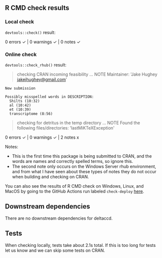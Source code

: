## R CMD check results

### Local check
`devtools::check()` result:

  0 errors ✓ | 0 warnings ✓ | 0 notes ✓

### Online check
`devtools::check_rhub()` result:

  > checking CRAN incoming feasibility ... NOTE
    Maintainer: 'Jake Hughey <jakejhughey@gmail.com>'
    
    New submission
    
    Possibly misspelled words in DESCRIPTION:
      Shilts (10:32)
      al (10:42)
      et (10:39)
      transcriptome (8:56)
  
  > checking for detritus in the temp directory ... NOTE
    Found the following files/directories:
      'lastMiKTeXException'
  
  0 errors ✓ | 0 warnings ✓ | 2 notes x

Notes:
  - This is the first time this package is being submitted to CRAN, and the words are names and correctly spelled terms, so ignore this.
  - The second note only occurs on the Windows Server rhub environment, and from what I have seen about these types of notes they do not occur when building and checking on CRAN.

You can also see the results of R CMD check on Windows, Linux, and MacOS by going to the GitHub Actions run labeled `check-deploy` [here](https://github.com/hugheylab/deltaccd/actions).

## Downstream dependencies
There are no downstream dependencies for deltaccd.

## Tests
When checking locally, tests take about 2.1s total. If this is too long for tests let us know and we can skip some tests on CRAN.